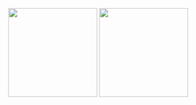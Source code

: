 <div>
  <img height="180cm" src="https://github-readme-stats.vercel.app/api?username=MaBastos34&show_icons=true&theme=radical&include_all_commits=true&counts_private=true"/>
  <img height="180cm" src="https://github-readme-stats.vercel.app/api/top-langs/?username=MaBastos34&layout=compact&langs_count=16&theme=radical"/>
</div>
